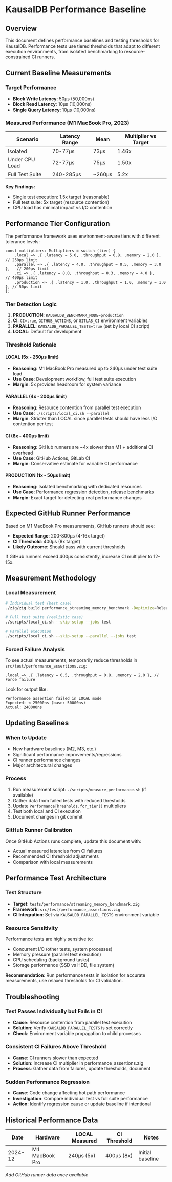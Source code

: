 # KausalDB Performance Baseline

## Overview

This document defines performance baselines and testing thresholds for KausalDB. Performance tests use tiered thresholds that adapt to different execution environments, from isolated benchmarking to resource-constrained CI runners.

## Current Baseline Measurements

### Target Performance
- **Block Write Latency**: 50µs (50,000ns)
- **Block Read Latency**: 10µs (10,000ns)
- **Single Query Latency**: 10µs (10,000ns)

### Measured Performance (M1 MacBook Pro, 2023)

| Scenario | Latency Range | Mean | Multiplier vs Target |
|----------|---------------|------|---------------------|
| Isolated | 70-77µs | 73µs | 1.46x |
| Under CPU Load | 72-77µs | 75µs | 1.50x |
| Full Test Suite | 240-285µs | ~260µs | 5.2x |

**Key Findings:**
- Single test execution: 1.5x target (reasonable)
- Full test suite: 5x target (resource contention)
- CPU load has minimal impact vs I/O contention

## Performance Tier Configuration

The performance framework uses environment-aware tiers with different tolerance levels:

```zig
const multipliers: Multipliers = switch (tier) {
    .local => .{ .latency = 5.0, .throughput = 0.8, .memory = 2.0 },      // 250µs limit
    .parallel => .{ .latency = 4.0, .throughput = 0.5, .memory = 3.0 },   // 200µs limit
    .ci => .{ .latency = 8.0, .throughput = 0.3, .memory = 4.0 },         // 400µs limit
    .production => .{ .latency = 1.0, .throughput = 1.0, .memory = 1.0 }, // 50µs limit
};
```

### Tier Detection Logic

1. **PRODUCTION**: `KAUSALDB_BENCHMARK_MODE=production`
2. **CI**: `CI=true`, `GITHUB_ACTIONS`, or `GITLAB_CI` environment variables
3. **PARALLEL**: `KAUSALDB_PARALLEL_TESTS=true` (set by local CI script)
4. **LOCAL**: Default for development

### Threshold Rationale

#### LOCAL (5x - 250µs limit)
- **Reasoning**: M1 MacBook Pro measured up to 240µs under test suite load
- **Use Case**: Development workflow, full test suite execution
- **Margin**: 5x provides headroom for system variance

#### PARALLEL (4x - 200µs limit)
- **Reasoning**: Resource contention from parallel test execution
- **Use Case**: `./scripts/local_ci.sh --parallel`
- **Margin**: Stricter than LOCAL since parallel tests should have less I/O contention per test

#### CI (8x - 400µs limit)
- **Reasoning**: GitHub runners are ~4x slower than M1 + additional CI overhead
- **Use Case**: GitHub Actions, GitLab CI
- **Margin**: Conservative estimate for variable CI performance

#### PRODUCTION (1x - 50µs limit)
- **Reasoning**: Isolated benchmarking with dedicated resources
- **Use Case**: Performance regression detection, release benchmarks
- **Margin**: Exact target for detecting real performance changes

## Expected GitHub Runner Performance

Based on M1 MacBook Pro measurements, GitHub runners should see:

- **Expected Range**: 200-800µs (4-16x target)
- **CI Threshold**: 400µs (8x target)
- **Likely Outcome**: Should pass with current thresholds

If GitHub runners exceed 400µs consistently, increase CI multiplier to 12-15x.

## Measurement Methodology

### Local Measurement
```bash
# Individual test (best case)
./zig/zig build performance_streaming_memory_benchmark -Doptimize=ReleaseSafe

# Full test suite (realistic case)
./scripts/local_ci.sh --skip-setup --jobs test

# Parallel execution
./scripts/local_ci.sh --skip-setup --parallel --jobs test
```

### Forced Failure Analysis
To see actual measurements, temporarily reduce thresholds in `src/test/performance_assertions.zig`:

```zig
.local => .{ .latency = 0.5, .throughput = 0.8, .memory = 2.0 }, // Force failure
```

Look for output like:
```
Performance assertion failed in LOCAL mode
Expected: ≤ 25000ns (base: 50000ns)
Actual: 240000ns
```

## Updating Baselines

### When to Update
- New hardware baselines (M2, M3, etc.)
- Significant performance improvements/regressions
- CI runner performance changes
- Major architectural changes

### Process
1. Run measurement script: `./scripts/measure_performance.sh` (if available)
2. Gather data from failed tests with reduced thresholds
3. Update `PerformanceThresholds.for_tier()` multipliers
4. Test both local and CI execution
5. Document changes in git commit

### GitHub Runner Calibration

Once GitHub Actions runs complete, update this document with:
- Actual measured latencies from CI failures
- Recommended CI threshold adjustments
- Comparison with local measurements

## Performance Test Architecture

### Test Structure
- **Target**: `tests/performance/streaming_memory_benchmark.zig`
- **Framework**: `src/test/performance_assertions.zig`
- **CI Integration**: Set via `KAUSALDB_PARALLEL_TESTS` environment variable

### Resource Sensitivity
Performance tests are highly sensitive to:
- Concurrent I/O (other tests, system processes)
- Memory pressure (parallel test execution)
- CPU scheduling (background tasks)
- Storage performance (SSD vs HDD, file system)

**Recommendation**: Run performance tests in isolation for accurate measurements, use relaxed thresholds for CI validation.

## Troubleshooting

### Test Passes Individually but Fails in CI
- **Cause**: Resource contention from parallel test execution
- **Solution**: Verify `KAUSALDB_PARALLEL_TESTS` is set correctly
- **Check**: Environment variable propagation to child processes

### Consistent CI Failures Above Threshold
- **Cause**: CI runners slower than expected
- **Solution**: Increase CI multiplier in performance_assertions.zig
- **Process**: Gather data from failures, update thresholds, document

### Sudden Performance Regression
- **Cause**: Code change affecting hot path performance
- **Investigation**: Compare individual test vs full suite performance
- **Action**: Identify regression cause or update baseline if intentional

## Historical Performance Data

| Date | Hardware | LOCAL Measured | CI Threshold | Notes |
|------|----------|----------------|--------------|-------|
| 2024-12 | M1 MacBook Pro | 240µs (5x) | 400µs (8x) | Initial baseline |

*Add GitHub runner data once available*
